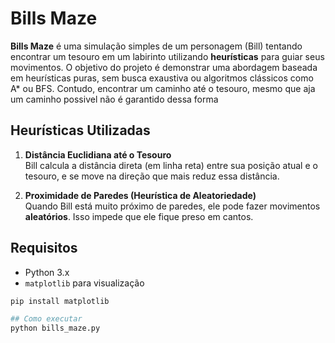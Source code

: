 #  Bills Maze

**Bills Maze** é uma simulação simples de um personagem (Bill) tentando encontrar um tesouro em um labirinto utilizando **heurísticas** para guiar seus movimentos. O objetivo do projeto é demonstrar uma abordagem baseada em heurísticas puras, sem busca exaustiva ou algoritmos clássicos como A* ou BFS. Contudo, encontrar um caminho até o tesouro, mesmo que aja um caminho possivel não é garantido dessa forma

##  Heurísticas Utilizadas

1. **Distância Euclidiana até o Tesouro**  
   Bill calcula a distância direta (em linha reta) entre sua posição atual e o tesouro, e se move na direção que mais reduz essa distância.

2. **Proximidade de Paredes (Heurística de Aleatoriedade)**  
   Quando Bill está muito próximo de paredes, ele pode fazer movimentos **aleatórios**. Isso impede que ele fique preso em cantos.

##  Requisitos

- Python 3.x
- `matplotlib` para visualização

```bash
pip install matplotlib

## Como executar
python bills_maze.py

